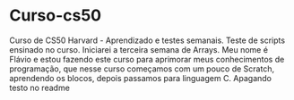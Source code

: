 # Curso-cs50
Curso de CS50 Harvard - Aprendizado e testes semanais.
Teste de scripts ensinado no curso. Iniciarei a terceira semana de Arrays.
Meu nome é Flávio e estou fazendo este curso para aprimorar meus conhecimentos de programação, que nesse curso começamos com um pouco de Scratch, aprendendo os blocos, depois passamos para linguagem C.
Apagando testo no readme

